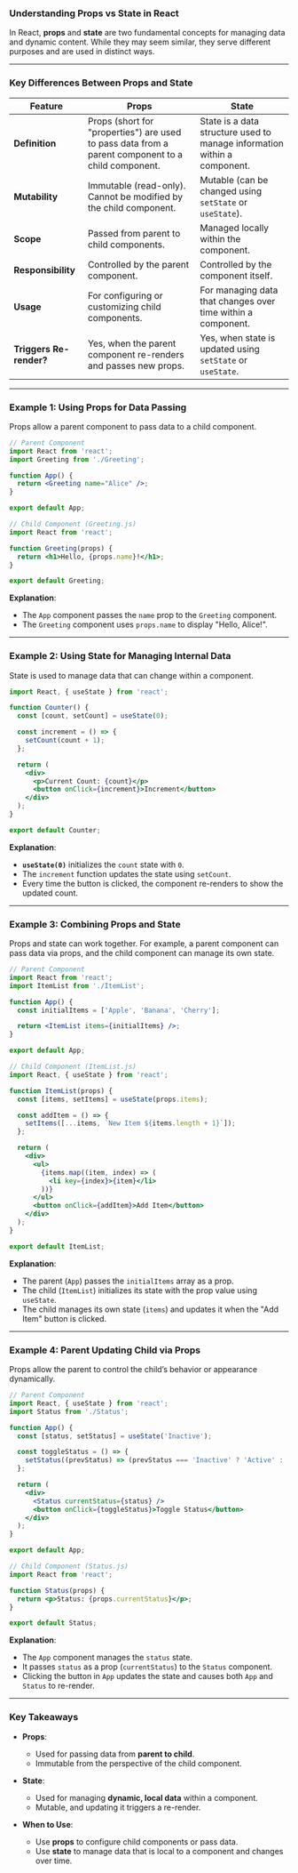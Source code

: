### Understanding **Props** vs **State** in React

In React, **props** and **state** are two fundamental concepts for managing data and dynamic content. While they may seem similar, they serve different purposes and are used in distinct ways.

---

### Key Differences Between Props and State

| **Feature**     | **Props**                                      | **State**                                      |
|-----------------|------------------------------------------------|------------------------------------------------|
| **Definition**   | Props (short for "properties") are used to pass data from a parent component to a child component. | State is a data structure used to manage information within a component. |
| **Mutability**   | Immutable (read-only). Cannot be modified by the child component. | Mutable (can be changed using `setState` or `useState`). |
| **Scope**        | Passed from parent to child components.        | Managed locally within the component.          |
| **Responsibility**| Controlled by the parent component.           | Controlled by the component itself.            |
| **Usage**        | For configuring or customizing child components. | For managing data that changes over time within a component. |
| **Triggers Re-render?** | Yes, when the parent component re-renders and passes new props. | Yes, when state is updated using `setState` or `useState`. |

---

### Example 1: Using **Props** for Data Passing

Props allow a parent component to pass data to a child component.

```jsx
// Parent Component
import React from 'react';
import Greeting from './Greeting';

function App() {
  return <Greeting name="Alice" />;
}

export default App;

// Child Component (Greeting.js)
import React from 'react';

function Greeting(props) {
  return <h1>Hello, {props.name}!</h1>;
}

export default Greeting;
```

**Explanation**:
- The `App` component passes the `name` prop to the `Greeting` component.
- The `Greeting` component uses `props.name` to display "Hello, Alice!".

---

### Example 2: Using **State** for Managing Internal Data

State is used to manage data that can change within a component.

```jsx
import React, { useState } from 'react';

function Counter() {
  const [count, setCount] = useState(0);

  const increment = () => {
    setCount(count + 1);
  };

  return (
    <div>
      <p>Current Count: {count}</p>
      <button onClick={increment}>Increment</button>
    </div>
  );
}

export default Counter;
```

**Explanation**:
- **`useState(0)`** initializes the `count` state with `0`.
- The `increment` function updates the state using `setCount`.
- Every time the button is clicked, the component re-renders to show the updated count.

---

### Example 3: Combining **Props** and **State**

Props and state can work together. For example, a parent component can pass data via props, and the child component can manage its own state.

```jsx
// Parent Component
import React from 'react';
import ItemList from './ItemList';

function App() {
  const initialItems = ['Apple', 'Banana', 'Cherry'];

  return <ItemList items={initialItems} />;
}

export default App;

// Child Component (ItemList.js)
import React, { useState } from 'react';

function ItemList(props) {
  const [items, setItems] = useState(props.items);

  const addItem = () => {
    setItems([...items, `New Item ${items.length + 1}`]);
  };

  return (
    <div>
      <ul>
        {items.map((item, index) => (
          <li key={index}>{item}</li>
        ))}
      </ul>
      <button onClick={addItem}>Add Item</button>
    </div>
  );
}

export default ItemList;
```

**Explanation**:
- The parent (`App`) passes the `initialItems` array as a prop.
- The child (`ItemList`) initializes its state with the prop value using `useState`.
- The child manages its own state (`items`) and updates it when the "Add Item" button is clicked.

---

### Example 4: Parent Updating Child via Props

Props allow the parent to control the child’s behavior or appearance dynamically.

```jsx
// Parent Component
import React, { useState } from 'react';
import Status from './Status';

function App() {
  const [status, setStatus] = useState('Inactive');

  const toggleStatus = () => {
    setStatus((prevStatus) => (prevStatus === 'Inactive' ? 'Active' : 'Inactive'));
  };

  return (
    <div>
      <Status currentStatus={status} />
      <button onClick={toggleStatus}>Toggle Status</button>
    </div>
  );
}

export default App;

// Child Component (Status.js)
import React from 'react';

function Status(props) {
  return <p>Status: {props.currentStatus}</p>;
}

export default Status;
```

**Explanation**:
- The `App` component manages the `status` state.
- It passes `status` as a prop (`currentStatus`) to the `Status` component.
- Clicking the button in `App` updates the state and causes both `App` and `Status` to re-render.

---

### Key Takeaways

- **Props**:
  - Used for passing data from **parent to child**.
  - Immutable from the perspective of the child component.

- **State**:
  - Used for managing **dynamic, local data** within a component.
  - Mutable, and updating it triggers a re-render.

- **When to Use**:
  - Use **props** to configure child components or pass data.
  - Use **state** to manage data that is local to a component and changes over time.